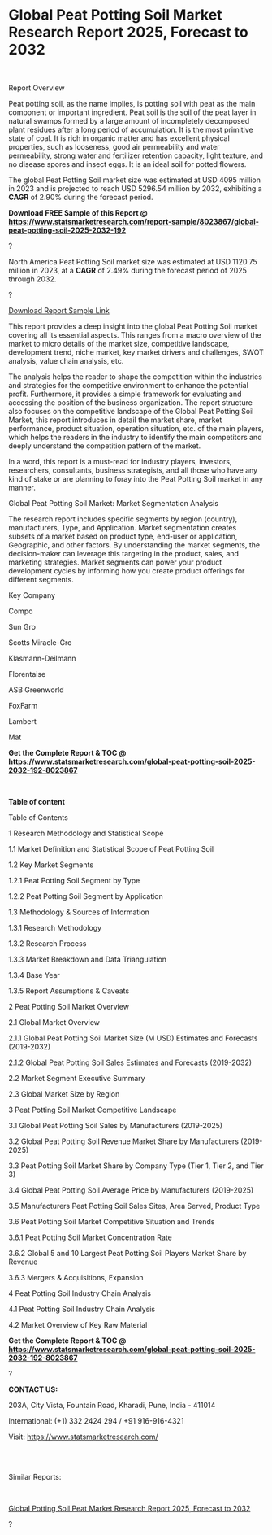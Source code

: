 <h1>Global Peat Potting Soil Market Research Report 2025, Forecast to 2032</h1><br/><p>Report Overview</p>
 
 
 
 <p>Peat potting soil, as the name implies, is potting soil with peat as the main component or important ingredient. Peat soil is the soil of the peat layer in natural swamps formed by a large amount of incompletely decomposed plant residues after a long period of accumulation. It is the most primitive state of coal. It is rich in organic matter and has excellent physical properties, such as looseness, good air permeability and water permeability, strong water and fertilizer retention capacity, light texture, and no disease spores and insect eggs. It is an ideal soil for potted flowers.</p>
 
 
 
 <p>The global Peat Potting Soil market size was estimated at USD 4095 million in 2023 and is projected to reach USD 5296.54 million by 2032, exhibiting a <strong>CAGR</strong> of 2.90% during the forecast period.</p>
 
 
 
 <div><b>Download FREE Sample of this Report @ <a href="https://www.statsmarketresearch.com/download-free-sample/8023867/global-peat-potting-soil-2025-2032-192">https://www.statsmarketresearch.com/report-sample/8023867/global-peat-potting-soil-2025-2032-192</a></b></div>
 
 
 
 <p>? </p>
 
 
 
 <p>North America Peat Potting Soil market size was estimated at USD 1120.75 million in 2023, at a <strong>CAGR</strong> of 2.49% during the forecast period of 2025 through 2032.</p>
 
 
 
 <p>? </p>
 
 
 
 <p><a href="https://www.statsmarketresearch.com/download-free-sample/8023867/global-peat-potting-soil-2025-2032-192">Download Report Sample Link</a></p>
 
 
 
 <p>This report provides a deep insight into the global Peat Potting Soil market covering all its essential aspects. This ranges from a macro overview of the market to micro details of the market size, competitive landscape, development trend, niche market, key market drivers and challenges, SWOT analysis, value chain analysis, etc.</p>
 
 
 
 <p>The analysis helps the reader to shape the competition within the industries and strategies for the competitive environment to enhance the potential profit. Furthermore, it provides a simple framework for evaluating and accessing the position of the business organization. The report structure also focuses on the competitive landscape of the Global Peat Potting Soil Market, this report introduces in detail the market share, market performance, product situation, operation situation, etc. of the main players, which helps the readers in the industry to identify the main competitors and deeply understand the competition pattern of the market.</p>
 
 
 
 <p>In a word, this report is a must-read for industry players, investors, researchers, consultants, business strategists, and all those who have any kind of stake or are planning to foray into the Peat Potting Soil market in any manner.</p>
 
 
 
 <p>Global Peat Potting Soil Market: Market Segmentation Analysis</p>
 
 
 
 <p>The research report includes specific segments by region (country), manufacturers, Type, and Application. Market segmentation creates subsets of a market based on product type, end-user or application, Geographic, and other factors. By understanding the market segments, the decision-maker can leverage this targeting in the product, sales, and marketing strategies. Market segments can power your product development cycles by informing how you create product offerings for different segments.</p>
 
 
 
 <p>Key Company</p>
 
 
 
 <p>Compo</p>
 
 
 
 <p>Sun Gro</p>
 
 
 
 <p>Scotts Miracle-Gro</p>
 
 
 
 <p>Klasmann-Deilmann</p>
 
 
 
 <p>Florentaise</p>
 
 
 
 <p>ASB Greenworld</p>
 
 
 
 <p>FoxFarm</p>
 
 
 
 <p>Lambert</p>
 
 
 
 <p>Mat</p>
 
 
 
 <div><b>Get the Complete Report & TOC @ <a href="https://www.statsmarketresearch.com/global-peat-potting-soil-2025-2032-192-8023867">https://www.statsmarketresearch.com/global-peat-potting-soil-2025-2032-192-8023867</a></b></div>
 
 
 
 <p><br />
 
 <b>Table of content</b></p>
 
 
 
 <p>Table of Contents<br />
 
 1 Research Methodology and Statistical Scope<br />
 
 1.1 Market Definition and Statistical Scope of Peat Potting Soil<br />
 
 1.2 Key Market Segments<br />
 
 1.2.1 Peat Potting Soil Segment by Type<br />
 
 1.2.2 Peat Potting Soil Segment by Application<br />
 
 1.3 Methodology & Sources of Information<br />
 
 1.3.1 Research Methodology<br />
 
 1.3.2 Research Process<br />
 
 1.3.3 Market Breakdown and Data Triangulation<br />
 
 1.3.4 Base Year<br />
 
 1.3.5 Report Assumptions & Caveats<br />
 
 2 Peat Potting Soil Market Overview<br />
 
 2.1 Global Market Overview<br />
 
 2.1.1 Global Peat Potting Soil Market Size (M USD) Estimates and Forecasts (2019-2032)<br />
 
 2.1.2 Global Peat Potting Soil Sales Estimates and Forecasts (2019-2032)<br />
 
 2.2 Market Segment Executive Summary<br />
 
 2.3 Global Market Size by Region<br />
 
 3 Peat Potting Soil Market Competitive Landscape<br />
 
 3.1 Global Peat Potting Soil Sales by Manufacturers (2019-2025)<br />
 
 3.2 Global Peat Potting Soil Revenue Market Share by Manufacturers (2019-2025)<br />
 
 3.3 Peat Potting Soil Market Share by Company Type (Tier 1, Tier 2, and Tier 3)<br />
 
 3.4 Global Peat Potting Soil Average Price by Manufacturers (2019-2025)<br />
 
 3.5 Manufacturers Peat Potting Soil Sales Sites, Area Served, Product Type<br />
 
 3.6 Peat Potting Soil Market Competitive Situation and Trends<br />
 
 3.6.1 Peat Potting Soil Market Concentration Rate<br />
 
 3.6.2 Global 5 and 10 Largest Peat Potting Soil Players Market Share by Revenue<br />
 
 3.6.3 Mergers & Acquisitions, Expansion<br />
 
 4 Peat Potting Soil Industry Chain Analysis<br />
 
 4.1 Peat Potting Soil Industry Chain Analysis<br />
 
 4.2 Market Overview of Key Raw Material</p>
 
 
 
 <div><b>Get the Complete Report & TOC @ <a href="https://www.statsmarketresearch.com/global-peat-potting-soil-2025-2032-192-8023867">https://www.statsmarketresearch.com/global-peat-potting-soil-2025-2032-192-8023867</a></b></div>
 
 
 
 <p>? </p>
 
 
 
 <p><b>CONTACT US:</b><br />
 
 203A, City Vista, Fountain Road, Kharadi, Pune, India - 411014<br />
 
 International: (+1) 332 2424 294 / +91 916-916-4321<br />
 
 Visit: <a href="https://www.statsmarketresearch.com/">https://www.statsmarketresearch.com/</a><br />
 
 <br />
 
 <br />
 
 Similar Reports:<br />
 
 <br />
 
 <a href="https://www.statsmarketresearch.com/global-potting-soil-peat-2025-2032-322-8023870">Global Potting Soil Peat Market Research Report 2025, Forecast to 2032</a><br />
 
 ? </p>